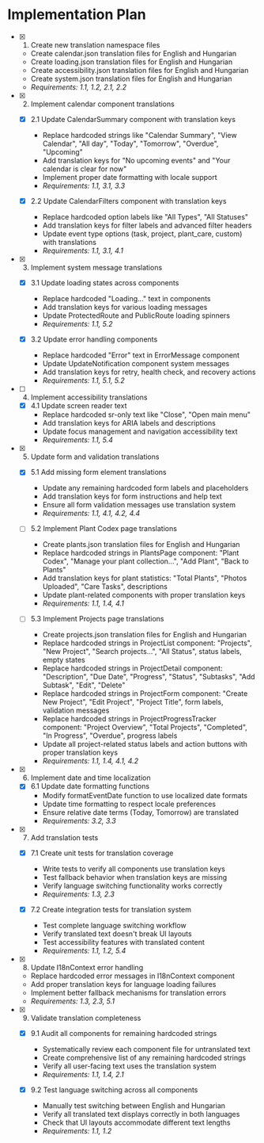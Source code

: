 # Implementation Plan

- [x] 1. Create new translation namespace files
  - Create calendar.json translation files for English and Hungarian
  - Create loading.json translation files for English and Hungarian  
  - Create accessibility.json translation files for English and Hungarian
  - Create system.json translation files for English and Hungarian
  - _Requirements: 1.1, 1.2, 2.1, 2.2_

- [x] 2. Implement calendar component translations
  - [x] 2.1 Update CalendarSummary component with translation keys
    - Replace hardcoded strings like "Calendar Summary", "View Calendar", "All day", "Today", "Tomorrow", "Overdue", "Upcoming"
    - Add translation keys for "No upcoming events" and "Your calendar is clear for now"
    - Implement proper date formatting with locale support
    - _Requirements: 1.1, 3.1, 3.3_

  - [x] 2.2 Update CalendarFilters component with translation keys
    - Replace hardcoded option labels like "All Types", "All Statuses"
    - Add translation keys for filter labels and advanced filter headers
    - Update event type options (task, project, plant_care, custom) with translations
    - _Requirements: 1.1, 3.1, 4.1_

- [x] 3. Implement system message translations
  - [x] 3.1 Update loading states across components
    - Replace hardcoded "Loading..." text in components
    - Add translation keys for various loading messages
    - Update ProtectedRoute and PublicRoute loading spinners
    - _Requirements: 1.1, 5.2_

  - [x] 3.2 Update error handling components
    - Replace hardcoded "Error" text in ErrorMessage component
    - Update UpdateNotification component system messages
    - Add translation keys for retry, health check, and recovery actions
    - _Requirements: 1.1, 5.1, 5.2_

- [ ] 4. Implement accessibility translations
  - [x] 4.1 Update screen reader text
    - Replace hardcoded sr-only text like "Close", "Open main menu"
    - Add translation keys for ARIA labels and descriptions
    - Update focus management and navigation accessibility text
    - _Requirements: 1.1, 5.4_

- [x] 5. Update form and validation translations
  - [x] 5.1 Add missing form element translations
    - Update any remaining hardcoded form labels and placeholders
    - Add translation keys for form instructions and help text
    - Ensure all form validation messages use translation system
    - _Requirements: 1.1, 4.1, 4.2, 4.4_

  - [ ] 5.2 Implement Plant Codex page translations
    - Create plants.json translation files for English and Hungarian
    - Replace hardcoded strings in PlantsPage component: "Plant Codex", "Manage your plant collection...", "Add Plant", "Back to Plants"
    - Add translation keys for plant statistics: "Total Plants", "Photos Uploaded", "Care Tasks", descriptions
    - Update plant-related components with proper translation keys
    - _Requirements: 1.1, 1.4, 4.1_

  - [ ] 5.3 Implement Projects page translations
    - Create projects.json translation files for English and Hungarian
    - Replace hardcoded strings in ProjectList component: "Projects", "New Project", "Search projects...", "All Status", status labels, empty states
    - Replace hardcoded strings in ProjectDetail component: "Description", "Due Date", "Progress", "Status", "Subtasks", "Add Subtask", "Edit", "Delete"
    - Replace hardcoded strings in ProjectForm component: "Create New Project", "Edit Project", "Project Title", form labels, validation messages
    - Replace hardcoded strings in ProjectProgressTracker component: "Project Overview", "Total Projects", "Completed", "In Progress", "Overdue", progress labels
    - Update all project-related status labels and action buttons with proper translation keys
    - _Requirements: 1.1, 1.4, 4.1, 4.2_

- [x] 6. Implement date and time localization
  - [x] 6.1 Update date formatting functions
    - Modify formatEventDate function to use localized date formats
    - Update time formatting to respect locale preferences
    - Ensure relative date terms (Today, Tomorrow) are translated
    - _Requirements: 3.2, 3.3_

- [x] 7. Add translation tests
  - [x] 7.1 Create unit tests for translation coverage
    - Write tests to verify all components use translation keys
    - Test fallback behavior when translation keys are missing
    - Verify language switching functionality works correctly
    - _Requirements: 1.3, 2.3_

  - [x] 7.2 Create integration tests for translation system
    - Test complete language switching workflow
    - Verify translated text doesn't break UI layouts
    - Test accessibility features with translated content
    - _Requirements: 1.1, 1.2, 5.4_

- [x] 8. Update I18nContext error handling
  - Replace hardcoded error messages in I18nContext component
  - Add proper translation keys for language loading failures
  - Implement better fallback mechanisms for translation errors
  - _Requirements: 1.3, 2.3, 5.1_

- [x] 9. Validate translation completeness
  - [x] 9.1 Audit all components for remaining hardcoded strings
    - Systematically review each component file for untranslated text
    - Create comprehensive list of any remaining hardcoded strings
    - Verify all user-facing text uses the translation system
    - _Requirements: 1.1, 1.4, 2.1_

  - [x] 9.2 Test language switching across all components
    - Manually test switching between English and Hungarian
    - Verify all translated text displays correctly in both languages
    - Check that UI layouts accommodate different text lengths
    - _Requirements: 1.1, 1.2_